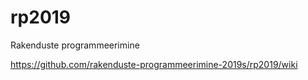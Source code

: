 # rp2019
Rakenduste programmeerimine 

https://github.com/rakenduste-programmeerimine-2019s/rp2019/wiki
